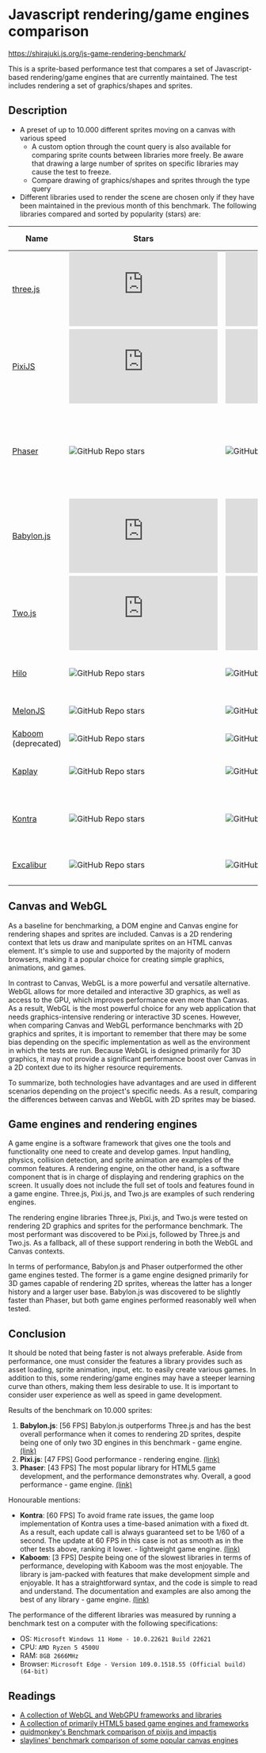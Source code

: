 # Javascript rendering/game engines comparison

https://shirajuki.js.org/js-game-rendering-benchmark/

This is a sprite-based performance test that compares a set of Javascript-based rendering/game engines that are currently maintained. The test includes rendering a set of graphics/shapes and sprites.

## Description

- A preset of up to 10.000 different sprites moving on a canvas with various speed
  - A custom option through the count query is also available for comparing sprite counts between libraries more freely. Be aware that drawing a large number of sprites on specific libraries may cause the test to freeze.
  - Compare drawing of graphics/shapes and sprites through the type query
- Different libraries used to render the scene are chosen only if they have been maintained in the previous month of this benchmark. The following libraries compared and sorted by popularity (stars) are:

| Name                                                    | Stars                                                                           | Last Commit                                                                            | Description                                                                                                                                         | Game engine |
| ------------------------------------------------------- | ------------------------------------------------------------------------------- | -------------------------------------------------------------------------------------- | --------------------------------------------------------------------------------------------------------------------------------------------------- | ----------- |
| [three.js](https://github.com/mrdoob/three.js)          | ![GitHub Repo stars](https://img.shields.io/github/stars/mrdoob/three.js)       | ![GitHub last commit](https://img.shields.io/github/last-commit/mrdoob/three.js)       | JavaScript 3D library.                                                                                                                              | no          |
| [PixiJS](https://github.com/pixijs/pixi.js)             | ![GitHub Repo stars](https://img.shields.io/github/stars/pixijs/pixi.js)        | ![GitHub last commit](https://img.shields.io/github/last-commit/pixijs/pixi.js)        | The HTML5 Creation Engine: Create beautiful digital content with the fastest, most flexible 2D WebGL renderer.                                      | no          |
| [Phaser](https://github.com/photonstorm/phaser)         | ![GitHub Repo stars](https://img.shields.io/github/stars/photonstorm/phaser)    | ![GitHub last commit](https://img.shields.io/github/last-commit/photonstorm/phaser)    | Phaser is a fun, free and fast 2D game framework for making HTML5 games for desktop and mobile web browsers, supporting Canvas and WebGL rendering. | yes         |
| [Babylon.js](https://github.com/BabylonJS/Babylon.js)   | ![GitHub Repo stars](https://img.shields.io/github/stars/BabylonJS/Babylon.js)  | ![GitHub last commit](https://img.shields.io/github/last-commit/BabylonJS/Babylon.js)  | Babylon.js is a powerful, beautiful, simple, and open game and rendering engine packed into a friendly JavaScript framework.                        | yes         |
| [Two.js](https://github.com/jonobr1/two.js)             | ![GitHub Repo stars](https://img.shields.io/github/stars/jonobr1/two.js)        | ![GitHub last commit](https://img.shields.io/github/last-commit/jonobr1/two.js)        | A renderer agnostic two-dimensional drawing api for the web.                                                                                        | no          |
| [Hilo](https://github.com/hiloteam/Hilo)                | ![GitHub Repo stars](https://img.shields.io/github/stars/hiloteam/Hilo)         | ![GitHub last commit](https://img.shields.io/github/last-commit/hiloteam/Hilo)         | A Cross-end HTML5 Game development solution developed by Alibaba Group                                                                              | yes         |
| [MelonJS](https://github.com/melonjs/melonjs)           | ![GitHub Repo stars](https://img.shields.io/github/stars/melonjs/melonjs)       | ![GitHub last commit](https://img.shields.io/github/last-commit/melonjs/melonjs)       | A fresh & lightweight javascript game engine.                                                                                                       | yes         |
| [Kaboom](https://github.com/replit/kaboom) (deprecated) | ![GitHub Repo stars](https://img.shields.io/github/stars/replit/kaboom)         | ![GitHub last commit](https://img.shields.io/github/last-commit/replit/kaboom)         | 💥 JavaScript game library.                                                                                                                         | yes         |
| [Kaplay](https://github.com/kaplayjs/kaplay)            | ![GitHub Repo stars](https://img.shields.io/github/stars/kaplayjs/kaplay)       | ![GitHub last commit](https://img.shields.io/github/last-commit/kaplayjs/kaplay)       | 🦖 A JavaScript/TypeScript Game Library that feels like a game.                                                                                     | yes         |
| [Kontra](https://github.com/straker/kontra)             | ![GitHub Repo stars](https://img.shields.io/github/stars/straker/kontra)        | ![GitHub last commit](https://img.shields.io/github/last-commit/straker/kontra)        | A lightweight JavaScript gaming micro-library, optimized for js13kGames.                                                                            | yes         |
| [Excalibur](https://github.com/excaliburjs/Excalibur)   | ![GitHub Repo stars](https://img.shields.io/github/stars/excaliburjs/Excalibur) | ![GitHub last commit](https://img.shields.io/github/last-commit/excaliburjs/Excalibur) | 🎮 Your friendly TypeScript 2D game engine for the web 🗡️                                                                                           | yes         |

## Canvas and WebGL

As a baseline for benchmarking, a DOM engine and Canvas engine for rendering shapes and sprites are included. Canvas is a 2D rendering context that lets us draw and manipulate sprites on an HTML canvas element. It's simple to use and supported by the majority of modern browsers, making it a popular choice for creating simple graphics, animations, and games.

In contrast to Canvas, WebGL is a more powerful and versatile alternative. WebGL allows for more detailed and interactive 3D graphics, as well as access to the GPU, which improves performance even more than Canvas. As a result, WebGL is the most powerful choice for any web application that needs graphics-intensive rendering or interactive 3D scenes. However, when comparing Canvas and WebGL performance benchmarks with 2D graphics and sprites, it is important to remember that there may be some bias depending on the specific implementation as well as the environment in which the tests are run. Because WebGL is designed primarily for 3D graphics, it may not provide a significant performance boost over Canvas in a 2D context due to its higher resource requirements.

To summarize, both technologies have advantages and are used in different scenarios depending on the project's specific needs. As a result, comparing the differences between canvas and WebGL with 2D sprites may be biased.

## Game engines and rendering engines

A game engine is a software framework that gives one the tools and functionality one need to create and develop games. Input handling, physics, collision detection, and sprite animation are examples of the common features. A rendering engine, on the other hand, is a software component that is in charge of displaying and rendering graphics on the screen. It usually does not include the full set of tools and features found in a game engine. Three.js, Pixi.js, and Two.js are examples of such rendering engines.

The rendering engine libraries Three.js, Pixi.js, and Two.js were tested on rendering 2D graphics and sprites for the performance benchmark. The most performant was discovered to be Pixi.js, followed by Three.js and Two.js. As a fallback, all of these support rendering in both the WebGL and Canvas contexts.

In terms of performance, Babylon.js and Phaser outperformed the other game engines tested. The former is a game engine designed primarily for 3D games capable of rendering 2D sprites, whereas the latter has a longer history and a larger user base. Babylon.js was discovered to be slightly faster than Phaser, but both game engines performed reasonably well when tested.

## Conclusion

It should be noted that being faster is not always preferable. Aside from performance, one must consider the features a library provides such as asset loading, sprite animation, input, etc. to easily create various games. In addition to this, some rendering/game engines may have a steeper learning curve than others, making them less desirable to use. It is important to consider user experience as well as speed in game development.

Results of the benchmark on 10.000 sprites:

1. **Babylon.js**: [56 FPS] Babylon.js outperforms Three.js and has the best overall performance when it comes to rendering 2D sprites, despite being one of only two 3D engines in this benchmark - game engine. [(link)](https://shirajuki.js.org/js-game-rendering-benchmark/babylon.html?count=10000&type=sprite)
2. **Pixi.js**: [47 FPS] Good performance - rendering engine. [(link)](https://shirajuki.js.org/js-game-rendering-benchmark/pixi.html?count=10000&type=sprite)
3. **Phaser**: [43 FPS] The most popular library for HTML5 game development, and the performance demonstrates why. Overall, a good performance - game engine. [(link)](https://shirajuki.js.org/js-game-rendering-benchmark/phaser.html?count=10000&type=sprite)

Honourable mentions:

- **Kontra**: [60 FPS] To avoid frame rate issues, the game loop implementation of Kontra uses a time-based animation with a fixed dt. As a result, each update call is always guaranteed set to be 1/60 of a second. The update at 60 FPS in this case is not as smooth as in the other tests above, ranking it lower. - lightweight game engine. [(link)](https://shirajuki.js.org/js-game-rendering-benchmark/kontra.html?count=10000&type=sprite)
- **Kaboom**: [3 FPS] Despite being one of the slowest libraries in terms of performance, developing with Kaboom was the most enjoyable. The library is jam-packed with features that make development simple and enjoyable. It has a straightforward syntax, and the code is simple to read and understand. The documentation and examples are also among the best of any library - game engine. [(link)](https://shirajuki.js.org/js-game-rendering-benchmark/kaboom.html?count=10000&type=sprite)

The performance of the different libraries was measured by running a benchmark test on a computer with the following specifications:

- OS: `Microsoft Windows 11 Home - 10.0.22621 Build 22621`
- CPU: `AMD Ryzen 5 4500U`
- RAM: `8GB 2666MHz`
- Browser: `Microsoft Edge - Version 109.0.1518.55 (Official build) (64-bit)`

## Readings

- [A collection of WebGL and WebGPU frameworks and libraries](https://gist.github.com/dmnsgn/76878ba6903cf15789b712464875cfdc)
- [A collection of primarily HTML5 based game engines and frameworks](https://github.com/bebraw/jswiki/wiki/Game-Engines)
- [quidmonkey's Benchmark comparison of pixijs and impactjs](https://github.com/quidmonkey/particle_test)
- [slaylines' benchmark comparison of some popular canvas engines](https://github.com/slaylines/canvas-engines-comparison)
